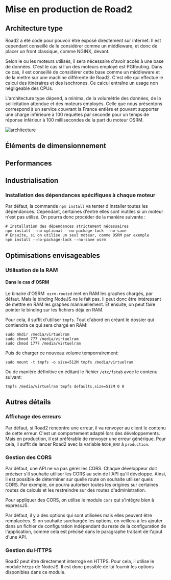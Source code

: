 # Mise en production de Road2 

## Architecture type 

Road2 a été codé pour pouvoir être exposé directement sur internet. Il est cependant conseillé de le considérer comme un middleware, et donc de placer un front classique, comme NGINX, devant. 

Selon le ou les moteurs utilisés, il sera nécessaire d'avoir accès à une base de données. C'est le cas si l'un des moteurs employé est PGRouting. Dans ce cas, il est conseillé de considérer cette base comme un middleware et de la mettre sur une machine différente de Road2. C'est elle qui effectue le calcul des itinéraires et des isochrones. Ce calcul entraîne un usage non négligeable des CPUs. 

L'architecture type dépend, a minima, de la volumétrie des données, de la sollicitation attendue et des moteurs employés. Celle que nous présentons correspond à un service couvrant la France entière et pouvant supporter une charge inférieure à 100 requêtes par seconde pour un temps de réponse inférieur à 100 millisecondes de la part du moteur OSRM. 

![architecture](./documentation/production/architecture.png)

## Éléments de dimensionnement 

## Performances 

## Industrialisation 

### Installation des dépendances spécifiques à chaque moteur 

Par défaut, la commande `npm install` va tenter d'installer toutes les dépendances. Cependant, certaines d'entre elles sont inutiles si un moteur n'est pas utilisé. On pourra donc procéder de la manière suivante : 
```
# Installation des dépendances strictement nécessaires
npm install --no-optional --no-package-lock --no-save
# Ensuite, si on utilise un seul moteur, comme OSRM par exemple
npm install --no-package-lock --no-save osrm
```

## Optimisations envisageables

### Utilisation de la RAM 

#### Dans le cas d'OSRM 

Le binaire d'OSRM  `osrm-routed` met en RAM les graphes chargés, par défaut. Mais le binding NodeJS ne le fait pas. Il peut donc être intéressant de mettre en RAM les graphes mannuellement. Et ensuite, on peut faire pointer le binding sur les fichiers déjà en RAM. 

Pour cela, il suffit d'utiliser `tmpfs`. Tout d'abord en créant le dossier qui contiendra ce qui sera chargé en RAM:

```
sudo mkdir /media/virtuelram
sudo chmod 777 /media/virtuelram
sudo chmod 1777 /media/virtuelram
```

Puis de charger ce nouveau volume temporrairement:
``` 
sudo mount -t tmpfs -o size=512M tmpfs /media/virtuelram
```

Ou de manière définitive en éditant le fichier `/etc/fstab` avec le contenu suivant:
```
tmpfs /media/virtuelram tmpfs defaults,size=512M 0 0
```

## Autres détails 

### Affichage des erreurs

Par défaut, si Road2 rencontre une erreur, il va renvoyer au client le contenu de cette erreur. C'est un comportement adapté lors des développements. Mais en production, il est préférable de renvoyer une erreur générique. Pour cela, il suffit de lancer Road2 avec la variable `NODE_ENV` à `production`. 

### Gestion des CORS

Par défaut, une API ne va pas gérer les CORS. Chaque développeur doit préciser s'il souhaite utiliser les CORS au sein de l'API qu'il développe. Ainsi, il est possible de déterminer sur quelle route on souhaite utiliser quels CORS. Par exemple, on pourra autoriser toutes les origines sur certaines routes de calculs et les restreindre sur des routes d'administration.

Pour appliquer des CORS, on utilise le module `cors` qui s'intègre bien à expressJS.

Par défaut, il y a des options qui sont utilisées mais elles peuvent être remplacées. Si on souhaite surchargée les options, on veillera à les ajouter dans un fichier de configuration indépendant du reste de la configuration de l'application, comme cela est précisé dans le paragraphe traitant de l'ajout d'une API.  

### Gestion du HTTPS

Road2 peut être directement interrogé en HTTPS. Pour cela, il utilise le module `https` de NodeJS. Il est donc possible de lui fournir les options disponibles dans ce module. 
